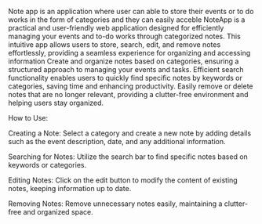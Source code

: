 Note app is an application where user can able to store their events or to do works in the form of categories and they can easily acceble
NoteApp is a practical and user-friendly web application designed for efficiently managing your events and to-do works through categorized notes. This intuitive app allows users to store, search, edit, and remove notes effortlessly, providing a seamless experience for organizing and accessing information
Create and organize notes based on categories, ensuring a structured approach to managing your events and tasks.
Efficient search functionality enables users to quickly find specific notes by keywords or categories, saving time and enhancing productivity.
Easily remove or delete notes that are no longer relevant, providing a clutter-free environment and helping users stay organized.

How to Use:

Creating a Note:
Select a category and create a new note by adding details such as the event description, date, and any additional information.

Searching for Notes:
Utilize the search bar to find specific notes based on keywords or categories.

Editing Notes:
Click on the edit button to modify the content of existing notes, keeping information up to date.

Removing Notes:
Remove unnecessary notes easily, maintaining a clutter-free and organized space.
